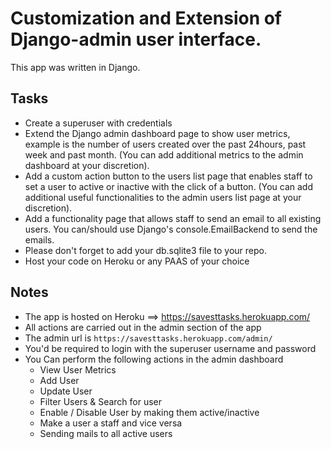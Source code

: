 # Customization and Extension of Django-admin user interface.
This app was written in Django.

## Tasks
- Create a superuser with credentials
- Extend the Django admin dashboard page to show user metrics, example is the number of users created over the past 24hours, past week and past month. (You can add additional metrics to the admin dashboard at your discretion).
- Add a custom action button to the users list page that enables staff to set a user to active or inactive with the click of a button. (You can add additional useful functionalities to the admin users list page at your discretion).
- Add a functionality page that allows staff to send an email to all existing users. You can/should use Django's console.EmailBackend to send the emails.
- Please don't forget to add your db.sqlite3 file to your repo.
- Host your code on Heroku or any PAAS of your choice

## Notes
- The app is hosted on Heroku ==> https://savesttasks.herokuapp.com/
- All actions are carried out in the admin section of the app
- The admin url is ```https://savesttasks.herokuapp.com/admin/```
- You'd be required to login with the superuser username and password
- You Can perform the following actions in the admin dashboard
  - View User Metrics
  - Add User
  - Update User
  - Filter Users & Search for user
  - Enable / Disable User by making them active/inactive
  - Make a user a staff and vice versa
  - Sending mails to all active users
